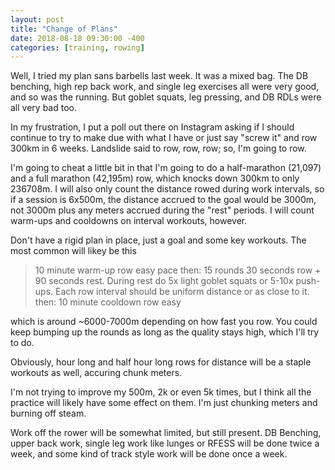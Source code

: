 ```yaml
---
layout: post
title: "Change of Plans"
date: 2018-08-18 09:30:00 -400
categories: [training, rowing]
---
```


Well, I tried my plan sans barbells last week. It was a mixed bag. The DB benching, high rep back work, and single leg exercises all were very good, and so was the running. But goblet squats, leg pressing, and DB RDLs were all very bad too.  

In my frustration, I put a poll out there on Instagram asking if I should continue to try to make due with what I have or just say "screw it" and row 300km in 6 weeks. Landslide said to row, row, row; so, I'm going to row. 

I'm going to cheat a little bit in that I'm going to do a half-marathon (21,097) and a full marathon (42,195m) row, which knocks down 300km to only 236708m. I will also only count the distance rowed during work intervals, so if a session is 6x500m, the distance accrued to the goal would be 3000m, not 3000m plus any meters accrued during the "rest" periods. I will count warm-ups and cooldowns on interval workouts, however. 

Don't have a rigid plan in place, just a goal and some key workouts. The most common will likey be this 

<blockquote>
	10 minute warm-up row easy pace
	then:
	15 rounds 30 seconds row + 90 seconds rest. During rest do 5x light goblet squats or 5-10x push-ups. Each row interval should be uniform distance or as close to it.
	then: 
	10 minute cooldown row easy
</blockquote>

which is around ~6000-7000m depending on how fast you row. You could keep bumping up the rounds as long as the quality stays high, which I'll try to do.   

Obviously, hour long and half hour long rows for distance will be a staple workouts as well, accuring chunk meters. 

I'm not trying to improve my 500m, 2k or even 5k times, but I think all the practice will likely have some effect on them. I'm just chunking meters and burning off steam. 

Work off the rower will be somewhat limited, but still present. DB Benching, upper back work, single leg work like lunges or RFESS will be done twice a week, and some kind of track style work will be done once a week. 